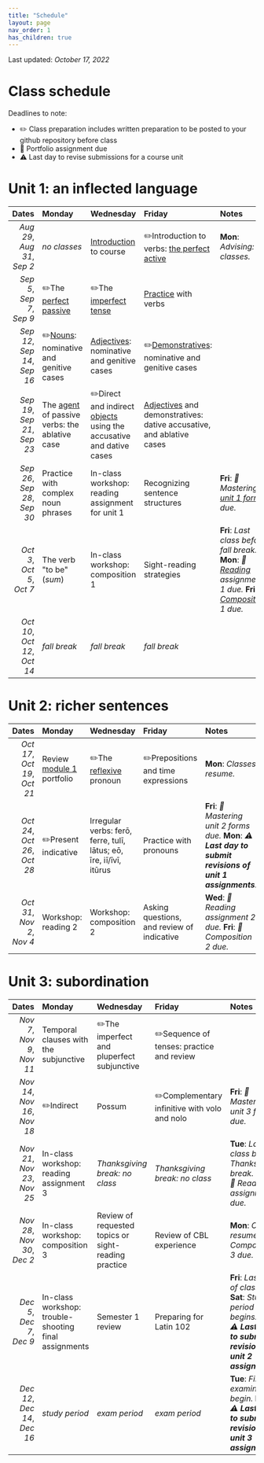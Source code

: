 ```yaml
---
title: "Schedule"
layout: page
nav_order: 1
has_children: true
---
```


Last updated:  *October 17, 2022*

# Class schedule

Deadlines to note:

- ✏️ Class preparation includes written preparation to be posted to your github repository before class
- 📜  Portfolio assignment due
- ⚠️ Last day to revise submissions for a course unit



# Unit 1: an inflected language

| Dates | Monday | Wednesday | Friday | Notes |
| ---: | :--- | :--- | :--- | :--- |
| *Aug 29*, *Aug 31*, *Sep 2* | *no classes* | [Introduction](../assignments/unit1/intro/) to course | ✏️Introduction to verbs: [the perfect active](../assignments/unit1/verbs/) | **Mon**: *Advising: no classes.* |
| *Sep 5*, *Sep 7*, *Sep 9* | ✏️The [perfect passive](../assignments/unit1/pftpassive/) | ✏️The [imperfect tense](../assignments/unit1/imperfect/) | [Practice](../assignments/unit1/verbs-practice/) with verbs |  |
| *Sep 12*, *Sep 14*, *Sep 16* | ✏️[Nouns](../assignments/unit1/nouns/): nominative and genitive cases | [Adjectives](../assignments/unit1/adjectives/): nominative and genitive cases | ✏️[Demonstratives](../assignments/unit1/pronouns/): nominative and genitive cases |  |
| *Sep 19*, *Sep 21*, *Sep 23* | The [agent](../assignments/unit1/agent/) of passive verbs: the ablative case | ✏️Direct and indirect [objects](../assignments/unit1/objects/) using the accusative and dative cases | [Adjectives](../assignments/unit1/adjectives-all/) and demonstratives: dative accusative, and ablative cases |  |
| *Sep 26*, *Sep 28*, *Sep 30* | Practice with complex noun phrases | In-class workshop: reading assignment for unit 1 | Recognizing sentence structures | **Fri**: *📜 Mastering [unit 1 forms](../assignments/unit1/mastery/) due.* |
| *Oct 3*, *Oct 5*, *Oct 7* | The verb "to be" (*sum*) | In-class workshop: composition 1 | Sight-reading strategies | **Fri**: *Last class before fall break.* **Mon**: *📜 [Reading](../assignments/unit1/reading/)  assignment 1 due.* **Fri**: *📜 [Composition](../assignments/unit1/composition/)  1 due.* |
| *Oct 10*, *Oct 12*, *Oct 14* | *fall break* | *fall break* | *fall break* |  |

# Unit 2: richer sentences

| Dates | Monday | Wednesday | Friday | Notes |
| ---: | :--- | :--- | :--- | :--- |
| *Oct 17*, *Oct 19*, *Oct 21* | Review [module 1](../assignments/unit2/review1/) portfolio | ✏️The [reflexive](../assignments/unit2/reflexive/) pronoun | ✏️Prepositions and time expressions | **Mon**: *Classes resume.* |
| *Oct 24*, *Oct 26*, *Oct 28* | ✏️Present indicative | Irregular verbs: ferō, ferre, tulī, lātus; eō, īre, iī/īvī, itūrus | Practice with pronouns | **Fri**: *📜 Mastering unit 2 forms due.* **Mon**: *⚠️ **Last day to submit revisions of unit 1 assignments**.* |
| *Oct 31*, *Nov 2*, *Nov 4* | Workshop: reading 2 | Workshop: composition 2 | Asking questions, and review of indicative | **Wed**: *📜 Reading assignment 2 due.* **Fri**: *📜 Composition 2 due.* |

# Unit 3: subordination

| Dates | Monday | Wednesday | Friday | Notes |
| ---: | :--- | :--- | :--- | :--- |
| *Nov 7*, *Nov 9*, *Nov 11* | Temporal clauses with the subjunctive | ✏️The imperfect and pluperfect subjunctive | ✏️Sequence of tenses: practice and review |  |
| *Nov 14*, *Nov 16*, *Nov 18* | ✏️Indirect | Possum | ✏️Complementary infinitive with volo and nolo | **Fri**: *📜 Mastering unit 3 forms due.* |
| *Nov 21*, *Nov 23*, *Nov 25* | In-class workshop: reading assignment 3 | *Thanksgiving break:  no class* | *Thanksgiving break:  no class* | **Tue**: *Last class before Thanksgiving break.* **Mon**: *📜 Reading assignment 3 due.* |
| *Nov 28*, *Nov 30*, *Dec 2* | In-class workshop: composition 3 | Review of requested topics or sight-reading practice | Review of CBL experience | **Mon**: *Classes resume.* **Fri**: *📜 Composition 3 due.* |
| *Dec 5*, *Dec 7*, *Dec 9* | In-class workshop: trouble-shooting final assignments | Semester 1 review | Preparing for Latin 102 | **Fri**: *Last day of classes.* **Sat**: *Study period begins.* **Mon**: *⚠️ **Last day to submit revisions of unit 2 assignments**.* |
| *Dec 12*, *Dec 14*, *Dec 16* | *study period* | *exam period* | *exam period* | **Tue**: *Final examinations begin.* **Mon**: *⚠️ **Last day to submit revisions of unit 3 assignments*** |